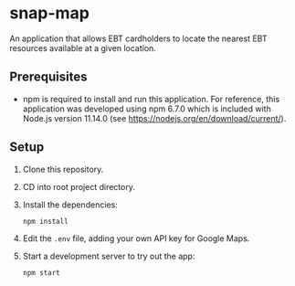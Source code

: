 # snap-map
An application that allows EBT cardholders to locate the nearest EBT resources available at a given location.


## Prerequisites
* npm is required to install and run this application. For reference, this application was developed using npm 6.7.0 which is included with Node.js version 11.14.0 (see https://nodejs.org/en/download/current/).


## Setup
1. Clone this repository.
2. CD into root project directory.
3. Install the dependencies:

    ```console
    npm install
    ```
4. Edit the `.env` file, adding your own API key for Google Maps. 
5. Start a development server to try out the app:
    ```console
    npm start
